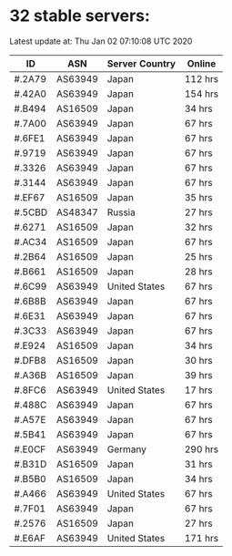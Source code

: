 # 32 stable servers:

Latest update at: Thu Jan 02 07:10:08 UTC 2020

| ID | ASN | Server Country | Online |
| -- | --- | -------------- | ------ |
| #.2A79 | AS63949 | Japan | 112 hrs |
| #.42A0 | AS63949 | Japan | 154 hrs |
| #.B494 | AS16509 | Japan | 34 hrs |
| #.7A00 | AS63949 | Japan | 67 hrs |
| #.6FE1 | AS63949 | Japan | 67 hrs |
| #.9719 | AS63949 | Japan | 67 hrs |
| #.3326 | AS63949 | Japan | 67 hrs |
| #.3144 | AS63949 | Japan | 67 hrs |
| #.EF67 | AS16509 | Japan | 35 hrs |
| #.5CBD | AS48347 | Russia | 27 hrs |
| #.6271 | AS16509 | Japan | 32 hrs |
| #.AC34 | AS16509 | Japan | 67 hrs |
| #.2B64 | AS16509 | Japan | 25 hrs |
| #.B661 | AS16509 | Japan | 28 hrs |
| #.6C99 | AS63949 | United States | 67 hrs |
| #.6B8B | AS63949 | Japan | 67 hrs |
| #.6E31 | AS63949 | Japan | 67 hrs |
| #.3C33 | AS63949 | Japan | 67 hrs |
| #.E924 | AS16509 | Japan | 34 hrs |
| #.DFB8 | AS16509 | Japan | 30 hrs |
| #.A36B | AS16509 | Japan | 39 hrs |
| #.8FC6 | AS63949 | United States | 17 hrs |
| #.488C | AS63949 | Japan | 67 hrs |
| #.A57E | AS63949 | Japan | 67 hrs |
| #.5B41 | AS63949 | Japan | 67 hrs |
| #.E0CF | AS63949 | Germany | 290 hrs |
| #.B31D | AS16509 | Japan | 31 hrs |
| #.B5B0 | AS16509 | Japan | 34 hrs |
| #.A466 | AS63949 | United States | 67 hrs |
| #.7F01 | AS63949 | Japan | 67 hrs |
| #.2576 | AS16509 | Japan | 27 hrs |
| #.E6AF | AS63949 | United States | 171 hrs |

